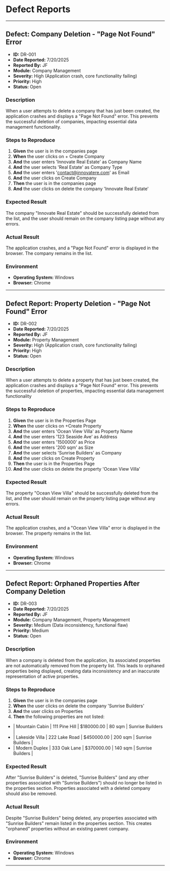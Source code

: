 # Defect Reports

---

## Defect: Company Deletion - "Page Not Found" Error

* **ID:** DR-001
* **Date Reported:** 7/20/2025
* **Reported By:** JF
* **Module:** Company Management
* **Severity:** High (Application crash, core functionality failing)
* **Priority:** High
* **Status:** Open

### Description

When a user attempts to delete a company that has just been created, the application crashes and displays a "Page Not Found" error. This prevents the successful deletion of companies, impacting essential data management functionality.
### Steps to Reproduce

1. **Given** the user is in the companies page
2. **When** the user clicks on + Create Company
3. **And** the user enters 'Innovate Real Estate' as Company Name
4. **And** the user selects 'Real Estate' as Company Type
5. **And** the user enters 'contact@innovatere.com' as Email
6. **And** the user clicks on Create Company
7. **Then** the user is in the companies page
8. **And** the user clicks on delete the company 'Innovate Real Estate'

### Expected Result

The company "Innovate Real Estate" should be successfully deleted from the list, and the user should remain on the company listing page without any errors.
### Actual Result

The application crashes, and a "Page Not Found" error is displayed in the browser. The company remains in the list.
### Environment

* **Operating System:** Windows
* **Browser:** Chrome


---

## Defect Report: Property Deletion - "Page Not Found" Error

* **ID:** DR-002
* **Date Reported:** 7/20/2025
* **Reported By:** JF
* **Module:** Property Management
* **Severity:** High (Application crash, core functionality failing)
* **Priority:** High
* **Status:** Open

### Description

When a user attempts to delete a property that has just been created, the application crashes and displays a "Page Not Found" error. This prevents the successful deletion of properties, impacting essential data management functionality
### Steps to Reproduce

1. **Given** the user is in the Properties Page
2. **When** the user clicks on +Create Property
3. **And** the user enters 'Ocean View Villa' as Property Name
4. **And** the user enters '123 Seaside Ave' as Address
5. **And** the user enters '1500000' as Price
6. **And** the user enters '200 sqm' as Size
7. **And** the user selects 'Sunrise Builders' as Company
8. **And** the user clicks on Create Property
9. **Then** the user is in the Properties Page
10. **And** the user clicks on delete the property 'Ocean View Villa'

### Expected Result

The property "Ocean View Villa" should be successfully deleted from the list, and the user should remain on the property listing page without any errors.
### Actual Result

The application crashes, and a "Ocean View Villa" error is displayed in the browser. The property remains in the list.
### Environment

* **Operating System:** Windows
* **Browser:** Chrome


---

## Defect Report: Orphaned Properties After Company Deletion

* **ID:** DR-003
* **Date Reported:** 7/20/2025
* **Reported By:** JF
* **Module:** Company Management, Property Management
* **Severity:** Medium (Data inconsistency, functional flaw)
* **Priority:** Medium
* **Status:** Open

### Description

When a company is deleted from the application, its associated properties are not automatically removed from the property list. This leads to orphaned properties being displayed, creating data inconsistency and an inaccurate representation of active properties.
### Steps to Reproduce

1. **Given** the user is in the companies page
2. **When** the user clicks on delete the company 'Sunrise Builders'
3. **And** the user clicks on Properties
9. **Then** the following properties are not listed:
* | Mountain Cabin | 111 Pine Hill | $180000.00 | 80 sqm  | Sunrise Builders |
* | Lakeside Villa | 222 Lake Road | $450000.00 | 200 sqm | Sunrise Builders |
* | Modern Duplex  | 333 Oak Lane  | $370000.00 | 140 sqm | Sunrise Builders |


### Expected Result

After "Sunrise Builders" is deleted, "Sunrise Builders" (and any other properties associated with "Sunrise Builders") should no longer be listed in the properties section. Properties associated with a deleted company should also be removed.
### Actual Result

Despite "Sunrise Builders" being deleted, any properties associated with "Sunrise Builders" remain listed in the properties section. This creates "orphaned" properties without an existing parent company.
### Environment

* **Operating System:** Windows
* **Browser:** Chrome

---